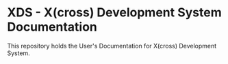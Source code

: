 # XDS - X(cross) Development System Documentation

This repository holds the User's Documentation for X(cross) Development System.
